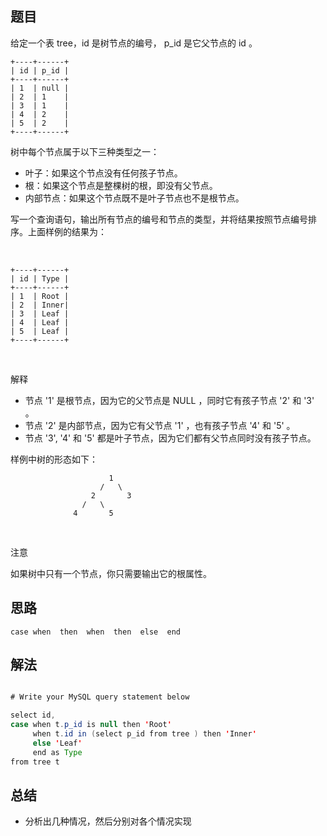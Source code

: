 


## 题目

给定一个表 tree，id 是树节点的编号， p_id 是它父节点的 id 。

    +----+------+
    | id | p_id |
    +----+------+
    | 1  | null |
    | 2  | 1    |
    | 3  | 1    |
    | 4  | 2    |
    | 5  | 2    |
    +----+------+
树中每个节点属于以下三种类型之一：

- 叶子：如果这个节点没有任何孩子节点。
- 根：如果这个节点是整棵树的根，即没有父节点。
- 内部节点：如果这个节点既不是叶子节点也不是根节点。

写一个查询语句，输出所有节点的编号和节点的类型，并将结果按照节点编号排序。上面样例的结果为：

 

    +----+------+
    | id | Type |
    +----+------+
    | 1  | Root |
    | 2  | Inner|
    | 3  | Leaf |
    | 4  | Leaf |
    | 5  | Leaf |
    +----+------+
 

解释

- 节点 '1' 是根节点，因为它的父节点是 NULL ，同时它有孩子节点 '2' 和 '3' 。
- 节点 '2' 是内部节点，因为它有父节点 '1' ，也有孩子节点 '4' 和 '5' 。
- 节点 '3', '4' 和 '5' 都是叶子节点，因为它们都有父节点同时没有孩子节点。

样例中树的形态如下：
 

                          1
                        /   \
                      2       3
                    /   \
                  4       5
 

注意

如果树中只有一个节点，你只需要输出它的根属性。



## 思路

    case when  then  when  then  else  end 

## 解法
```java

# Write your MySQL query statement below

select id,
case when t.p_id is null then 'Root' 
     when t.id in (select p_id from tree ) then 'Inner'
     else 'Leaf' 
     end as Type
from tree t 

```

## 总结

- 分析出几种情况，然后分别对各个情况实现 
